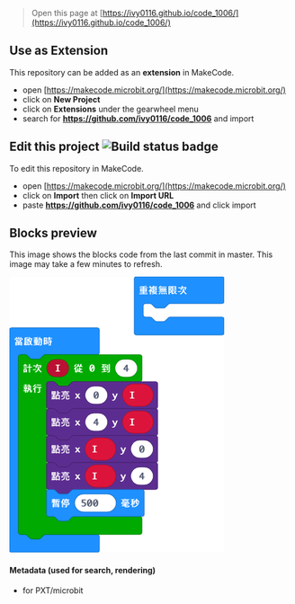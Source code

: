 
> Open this page at [https://ivy0116.github.io/code_1006/](https://ivy0116.github.io/code_1006/)

## Use as Extension

This repository can be added as an **extension** in MakeCode.

* open [https://makecode.microbit.org/](https://makecode.microbit.org/)
* click on **New Project**
* click on **Extensions** under the gearwheel menu
* search for **https://github.com/ivy0116/code_1006** and import

## Edit this project ![Build status badge](https://github.com/ivy0116/code_1006/workflows/MakeCode/badge.svg)

To edit this repository in MakeCode.

* open [https://makecode.microbit.org/](https://makecode.microbit.org/)
* click on **Import** then click on **Import URL**
* paste **https://github.com/ivy0116/code_1006** and click import

## Blocks preview

This image shows the blocks code from the last commit in master.
This image may take a few minutes to refresh.

![A rendered view of the blocks](https://github.com/ivy0116/code_1006/raw/master/.github/makecode/blocks.png)

#### Metadata (used for search, rendering)

* for PXT/microbit
<script src="https://makecode.com/gh-pages-embed.js"></script><script>makeCodeRender("{{ site.makecode.home_url }}", "{{ site.github.owner_name }}/{{ site.github.repository_name }}");</script>
